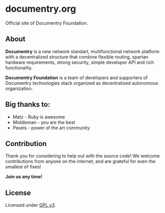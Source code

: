 # documentry.org

Official site of Documentry Foundation.

## About

**Documentry** is a new network standart, multifunctional network platform
with a decentralized structure that combine flexible routing, spartan hardware
requirements, strong security, simple developer API and rich functionality.

**Documentry Foundation** is a team of developers and supporters of Documentry
technologies stack organized as decentralized autonomous organization.

## Big thanks to:

* Matz - Ruby is awesome
* Middleman - you are the best
* Pexels - power of the art community


## Contribution

Thank you for considering to help out with the source code!
We welcome contributions from anyone on the internet, and are grateful for even
the smallest of fixes!

**Join us any time!**

## License

Licensed under [GPL v3](LICENSE).
